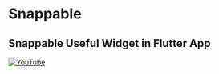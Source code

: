 # Snappable
## Snappable Useful Widget in Flutter App

[![YouTube](https://img.youtube.com/vi/iwBOnnJk2Pk/0.jpg)](https://youtu.be/iwBOnnJk2Pk "Snappable Useful Widget in Flutter App")
